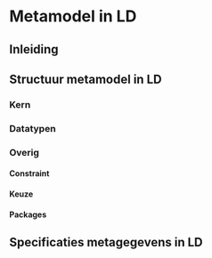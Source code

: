 # Metamodel in LD

## Inleiding

## Structuur metamodel in LD

### Kern



### Datatypen

### Overig

#### Constraint

#### Keuze

#### Packages

## Specificaties metagegevens in LD



